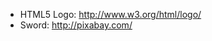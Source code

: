 * HTML5 Logo: http://www.w3.org/html/logo/
* Sword: http://pixabay.com/

<!-- Image By: [Tutorialdock](http://www.iconspedia.com/icon/html5-logos-multimedia-icon-24190.html) -->
